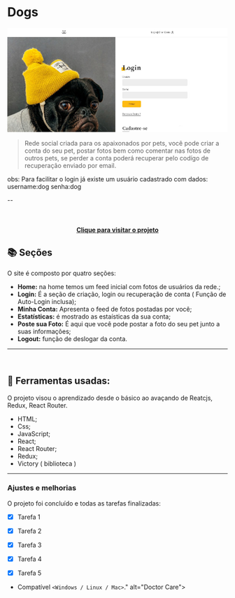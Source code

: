 # Dogs

<!---Esses são exemplos. Veja https://shields.io para outras pessoas ou para personalizar este conjunto de escudos. Você pode querer incluir dependências, status do projeto e informações de licença aqui--->

<img src="src/Assets/dogs-read-me.JPG" alt="Doctor Care">

> Rede social criada para os apaixonados por pets, você pode criar a conta do seu pet, postar fotos bem como comentar nas fotos de outros pets, se perder a conta poderá recuperar pelo codígo de recuperação enviado por email.

obs: Para facilitar o login já existe um usuário cadastrado com dados:
username:dog
senha:dog

--


<br>

<h4 align="center"><a href="https://jefferson-guirra.github.io/-Projetos/projeto-02/" target="_blank">Clique para visitar o projeto</a></h4>

## 📚 Seções

O site é composto por quatro seções:

- **Home:** na home temos um feed inicial com fotos de usuários da rede.;
- **Login:** É a seção de criação, login ou recuperação de conta ( Função de Auto-Login inclusa);
- **Minha Conta:** Apresenta o feed de fotos postadas por você;
- **Estatísticas:** é mostrado as estaísticas da sua conta;
- **Poste sua Foto:** É aqui que você pode postar a foto do seu pet junto a suas informações;
- **Logout:** função de deslogar da conta.


---
<br>

## 🚀  Ferramentas usadas:

O projeto visou o aprendizado desde o básico ao avaçando de Reatcjs, Redux, React Router.

- HTML;
- Css;
- JavaScript;
- React;
- React Router;
- Redux;
- Victory ( biblioteca )

---

### Ajustes e melhorias

O projeto foi concluído e todas as tarefas finalizadas:

- [x] Tarefa 1
- [x] Tarefa 2
- [x] Tarefa 3
- [x] Tarefa 4
- [x] Tarefa 5


* Compatível `<Windows / Linux / Mac>`." alt="Doctor Care">

<br>

